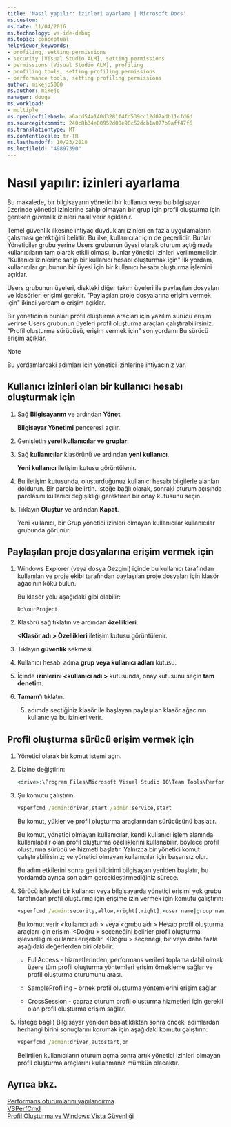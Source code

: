 ```yaml
---
title: 'Nasıl yapılır: izinleri ayarlama | Microsoft Docs'
ms.custom: ''
ms.date: 11/04/2016
ms.technology: vs-ide-debug
ms.topic: conceptual
helpviewer_keywords:
- profiling, setting permissions
- security [Visual Studio ALM], setting permissions
- permissions [Visual Studio ALM], profiling
- profiling tools, setting profiling permissions
- performance tools, setting profiling permissions
author: mikejo5000
ms.author: mikejo
manager: douge
ms.workload:
- multiple
ms.openlocfilehash: a6acd54a140d3281f4fd539cc12d07adb11cfd6d
ms.sourcegitcommit: 240c8b34e80952d00e90c52dcb1a077b9aff47f6
ms.translationtype: MT
ms.contentlocale: tr-TR
ms.lasthandoff: 10/23/2018
ms.locfileid: "49897390"
---
```

# <a name="how-to-set-permissions"></a>Nasıl yapılır: izinleri ayarlama

Bu makalede, bir bilgisayarın yönetici bir kullanıcı veya bu bilgisayar üzerinde yönetici izinlerine sahip olmayan bir grup için profil oluşturma için gereken güvenlik izinleri nasıl verir açıklanır.

Temel güvenlik ilkesine ihtiyaç duydukları izinleri en fazla uygulamaların çalışması gerektiğini belirtir. Bu ilke, kullanıcılar için de geçerlidir. Bunlar Yöneticiler grubu yerine Users grubunun üyesi olarak oturum açtığınızda kullanıcıların tam olarak etkili olması, bunlar yönetici izinleri verilmemelidir. "Kullanıcı izinlerine sahip bir kullanıcı hesabı oluşturmak için" İlk yordam, kullanıcılar grubunun bir üyesi için bir kullanıcı hesabı oluşturma işlemini açıklar.

Users grubunun üyeleri, diskteki diğer takım üyeleri ile paylaşılan dosyaları ve klasörleri erişimi gerekir. "Paylaşılan proje dosyalarına erişim vermek için" ikinci yordam o erişim açıklar.

Bir yöneticinin bunları profil oluşturma araçları için yazılım sürücü erişim verirse Users grubunun üyeleri profil oluşturma araçları çalıştırabilirsiniz. "Profil oluşturma sürücüsü, erişim vermek için" son yordamı Bu sürücü erişim açıklar.

> [!NOTE]
> Bu yordamlardaki adımları için yönetici izinlerine ihtiyacınız var.

## <a name="to-create-a-user-account-that-has-user-permissions"></a>Kullanıcı izinleri olan bir kullanıcı hesabı oluşturmak için

1. Sağ **Bilgisayarım** ve ardından **Yönet**.

     **Bilgisayar Yönetimi** penceresi açılır.

2. Genişletin **yerel kullanıcılar ve gruplar**.

3. Sağ **kullanıcılar** klasörünü ve ardından **yeni kullanıcı**.

     **Yeni kullanıcı** iletişim kutusu görüntülenir.

4. Bu iletişim kutusunda, oluşturduğunuz kullanıcı hesabı bilgilerle alanları doldurun. Bir parola belirtin. İsteğe bağlı olarak, sonraki oturum açışında parolasını kullanıcı değişikliği gerektiren bir onay kutusunu seçin.

5. Tıklayın **Oluştur** ve ardından **Kapat**.

     Yeni kullanıcı, bir Grup yönetici izinleri olmayan kullanıcılar kullanıcılar grubunda görünür.

## <a name="to-grant-access-to-shared-project-files"></a>Paylaşılan proje dosyalarına erişim vermek için

1. Windows Explorer (veya dosya Gezgini) içinde bu kullanıcı tarafından kullanılan ve proje ekibi tarafından paylaşılan proje dosyaları için klasör ağacının kökü bulun.

     Bu klasör yolu aşağıdaki gibi olabilir:

    ```cmd
    D:\ourProject
    ```

2. Klasörü sağ tıklatın ve ardından **özellikleri**.

     **\<Klasör adı > Özellikleri** iletişim kutusu görüntülenir.

3. Tıklayın **güvenlik** sekmesi.

4. Kullanıcı hesabı adına **grup veya kullanıcı adları** kutusu.

5. İçinde **izinlerini \<kullanıcı adı >** kutusunda, onay kutusunu seçin **tam denetim**.

6. **Tamam**'ı tıklatın.

     5. adımda seçtiğiniz klasör ile başlayan paylaşılan klasör ağacının kullanıcıya bu izinleri verir.

## <a name="to-grant-access-to-the-profiling-driver"></a>Profil oluşturma sürücü erişim vermek için

1. Yönetici olarak bir komut istemi açın.

2. Dizine değiştirin:

    ```cmd
    <drive>:\Program Files\Microsoft Visual Studio 10\Team Tools\Performance Tools
    ```

3. Şu komutu çalıştırın:

    ```cmd
    vsperfcmd /admin:driver,start /admin:service,start
    ```

     Bu komut, yükler ve profil oluşturma araçlarından sürücüsünü başlatır.

     Bu komut, yönetici olmayan kullanıcılar, kendi kullanıcı işlem alanında kullanılabilir olan profil oluşturma özelliklerini kullanabilir, böylece profil oluşturma sürücü ve hizmeti başlatır. Yalnızca bir yönetici komut çalıştırabilirsiniz; ve yönetici olmayan kullanıcılar için başarısız olur.

     Bu adım etkilerini sonra geri bildirimi bilgisayarı yeniden başlatır, bu yordamda ayrıca son adım gerçekleştirmediğiniz sürece.

4. Sürücü işlevleri bir kullanıcı veya bilgisayarda yönetici erişimi yok grubu tarafından profil oluşturma için erişime izin vermek için komutu çalıştırın:

    ```cmd
    vsperfcmd /admin:security,allow,<right[,right],<user name|group name>
    ```

     Bu komut verir \<kullanıcı adı > veya \<grubu adı > Hesap profil oluşturma araçları için erişim. \<Doğru > seçeneğini belirler profil oluşturma işlevselliğini kullanıcı erişebilir. \<Doğru > seçeneği, bir veya daha fazla aşağıdaki değerlerden biri olabilir:

    - FullAccess - hizmetlerinden, performans verileri toplama dahil olmak üzere tüm profil oluşturma yöntemleri erişim örnekleme sağlar ve profil oluşturma oturumunu arası.

    - SampleProfiling - örnek profil oluşturma yöntemlerini erişim sağlar

    - CrossSession - çapraz oturum profil oluşturma hizmetleri için gerekli olan profil oluşturma erişim sağlar.

5. (İsteğe bağlı) Bilgisayar yeniden başlatıldıktan sonra önceki adımlardan herhangi birini sonuçlarını korumak için aşağıdaki komutu çalıştırın:

    ```cmd
    vsperfcmd /admin:driver,autostart,on
    ```

   Belirtilen kullanıcıların oturum açma sonra artık yönetici izinleri olmayan profil oluşturma araçlarını kullanmanız mümkün olacaktır.

## <a name="see-also"></a>Ayrıca bkz.

[Performans oturumlarını yapılandırma](../profiling/configuring-performance-sessions.md)  
[VSPerfCmd](../profiling/vsperfcmd.md)  
[Profil Oluşturma ve Windows Vista Güvenliği](../profiling/profiling-and-windows-vista-security.md)